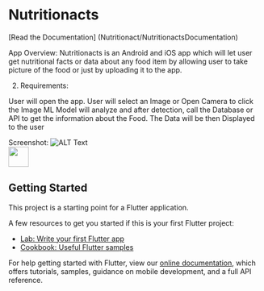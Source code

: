 # Nutritionacts

[Read the Documentation] (Nutritionact/NutritionactsDocumentation)


App Overview: 
Nutritionacts is an Android and iOS app which will let user get nutritional facts or data about any food item by allowing user to take picture of the food or just by uploading it to the app. 

2. Requirements: 

User will open the app.
User will select an Image or Open Camera to click the Image
ML Model will analyze and after detection, call the Database or API to get the information about the Food.
The Data will be then Displayed to the user

Screenshot:
![ALT Text](https://github.com/pradhulstha/Nutritionact/android/app/src/main/res/drawable/sample.gif)  
<img src="https://github.com/pradhulstha/Nutritionact/android/app/src/main/res/drawable/sample.gif" width="40" height="40" />

## Getting Started

This project is a starting point for a Flutter application.

A few resources to get you started if this is your first Flutter project:

- [Lab: Write your first Flutter app](https://flutter.io/docs/get-started/codelab)
- [Cookbook: Useful Flutter samples](https://flutter.io/docs/cookbook)

For help getting started with Flutter, view our 
[online documentation](https://flutter.io/docs), which offers tutorials, 
samples, guidance on mobile development, and a full API reference.
